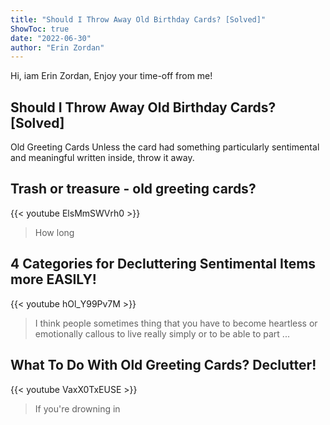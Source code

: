 ```yaml
---
title: "Should I Throw Away Old Birthday Cards? [Solved]"
ShowToc: true 
date: "2022-06-30"
author: "Erin Zordan" 
---
```


Hi, iam Erin Zordan, Enjoy your time-off from me!
## Should I Throw Away Old Birthday Cards? [Solved]
Old Greeting Cards Unless the card had something particularly sentimental and meaningful written inside, throw it away.

## Trash or treasure - old greeting cards?
{{< youtube ElsMmSWVrh0 >}}
>How long 

## 4 Categories for Decluttering Sentimental Items more EASILY!
{{< youtube hOl_Y99Pv7M >}}
>I think people sometimes thing that you have to become heartless or emotionally callous to live really simply or to be able to part ...

## What To Do With Old Greeting Cards? Declutter!
{{< youtube VaxX0TxEUSE >}}
>If you're drowning in 

